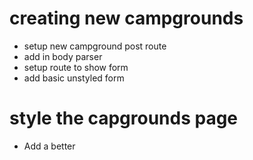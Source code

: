 # creating new campgrounds
* setup new campground post route
* add in body parser
* setup route to show form
* add basic unstyled form

# style the capgrounds page
* Add a better 